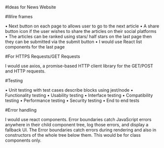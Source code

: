 #Ideas for News Website

#Wire frames 

•	Next button on each page to allows user to go to the next article
•	A share button icon if the user wishes to share the articles on their social platforms
•	The articles can be ranked using stars/ half stars on the last page then they can be submitted via the submit button
•	I would use React list components for the last page        

#For HTTPS Requests/GET Requests

I would use axios, a promise-based HTTP client library for the GET/POST and HTTP requests.


#Testing

•	Unit testing with test cases describe blocks using jest/node
•	Functionality testing 
•	Usability testing
•	Interface testing 
•	Compatibility testing 
•	Performance testing 
•	Security testing 
•	End to end tests

#Error handling

I would use react components. Error boundaries catch JavaScript errors anywhere in their child component tree, log those errors, and display a fallback UI. The Error boundaries catch errors during rendering and also in constructors of the whole tree below them. This would be for class components only.
